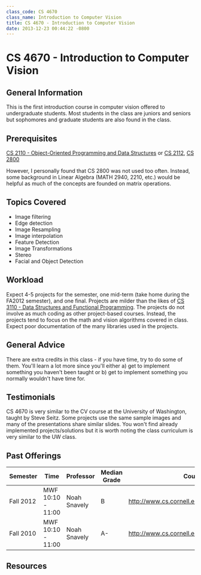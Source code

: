 ```yaml
---
class_code: CS 4670
class_name: Introduction to Computer Vision
title: CS 4670 - Introduction to Computer Vision
date: 2013-12-23 00:44:22 -0800
---
```

# CS 4670 - Introduction to Computer Vision

## General Information
This is the first introduction course in computer vision offered to undergraduate students. Most students in the class are juniors and seniors but sophomores and graduate students are also found in the class.

## Prerequisites
[CS 2110 - Object-Oriented Programming and Data Structures](https://github.com/mrkev/Official-CS-Wiki/blob/master/classes/CS2110.md) or [CS 2112](https://github.com/mrkev/Official-CS-Wiki/blob/master/classes/CS2112.md), [CS 2800](https://github.com/mrkev/Official-CS-Wiki/blob/master/classes/CS2800.md)

However, I personally found that CS 2800 was not used too often. Instead, some background in Linear Algebra (MATH 2940, 2210, etc.) would be helpful as much of the concepts are founded on matrix operations.

## Topics Covered
 - Image filtering
 - Edge detection
 - Image Resampling
 - Image interpolation
 - Feature Detection
 - Image Transformations
 - Stereo
 - Facial and Object Detection

## Workload
Expect 4-5 projects for the semester, one mid-term (take home during the FA2012 semester), and one final. Projects are milder than the likes of [CS 3110 - Data Structures and Functional Programming](https://github.com/mrkev/Official-CS-Wiki/blob/master/classes/CS3110.md). The projects do not involve as much coding as other project-based courses. Instead, the projects tend to focus on the math and vision algorithms covered in class. Expect poor documentation of the many libraries used in the projects.

## General Advice
There are extra credits in this class - if you have time, try to do some of them. You'll learn a lot more since you'll either a) get to implement something you haven't been taught or b) get to implement something you normally wouldn't have time for.

## Testimonials
CS 4670 is very similar to the CV course at the University of Washington, taught by Steve Seitz. Some projects use the same sample images and many of the presentations share similar slides. You won't find already implemented projects/solutions but it is worth noting the class curriculum is very similar to the UW class.

## Past Offerings
| Semester | Time | Professor | Median Grade | Course Page |
| --- | --- | --- | --- | --- |
| Fall 2012 | MWF 10:10 - 11:00 | Noah Snavely | B | http://www.cs.cornell.edu/courses/cs4670/2012fa/ |
| Fall 2010 | MWF 10:10 - 11:00 | Noah Snavely | A- | http://www.cs.cornell.edu/courses/cs4670/2010fa/ |

## Resources
